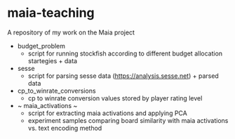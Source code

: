 # maia-teaching

A repository of my work on the Maia project
* budget_problem
  * script for running stockfish according to different budget allocation startegies + data
* sesse 
  * script for parsing sesse data (https://analysis.sesse.net) + parsed data
* cp_to_winrate_conversions
  * cp to winrate conversion values stored by player rating level
* ~ maia_activations ~
  * script for extracting maia activations and applying PCA
  * experiment samples comparing board similarity with maia activations vs. text encoding method 
